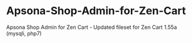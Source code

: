 # Apsona-Shop-Admin-for-Zen-Cart

Apsona Shop Admin for Zen Cart - Updated fileset for Zen Cart 1.55a (mysqli, php7)

